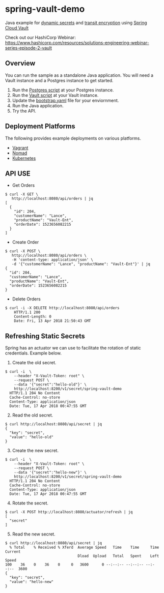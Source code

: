 # spring-vault-demo

Java example for [dynamic secrets](https://www.vaultproject.io/intro/getting-started/dynamic-secrets.html) and [transit encryption](https://www.vaultproject.io/docs/secrets/transit/) using [Spring Cloud Vault](https://cloud.spring.io/spring-cloud-vault)

Check out our HashiCorp Webinar: https://www.hashicorp.com/resources/solutions-engineering-webinar-series-episode-2-vault

## Overview

You can run the sample as a standalone Java application. You will need a Vault instance and a Postgres instance to get started.

1. Run the [Postgres script](scripts/postgres.sql) at your Postgres instance.
2. Run the [Vault script](scripts/vault.sh) at your Vault instance.
3. Update the [bootstrap.yaml](bootstrap.yaml) file for your enviornment.
4. Run the Java application.
5. Try the API.

## Deployment Platforms
The following provides example deployments on various platforms.
- [Vagrant](vagrant-local)
- [Nomad](nomad)
- [Kubernetes](kubernetes)


## API USE

- Get Orders
```
$ curl -X GET \
   http://localhost:8080/api/orders | jq
[
  {
    "id": 204,
    "customerName": "Lance",
    "productName": "Vault-Ent",
    "orderDate": 1523656082215
  }
]
```
- Create Order
```
$ curl -X POST \
   http://localhost:8080/api/orders \
   -H 'content-type: application/json' \
   -d '{"customerName": "Lance", "productName": "Vault-Ent"}' | jq
{
  "id": 204,
  "customerName": "Lance",
  "productName": "Vault-Ent",
  "orderDate": 1523656082215
}
```
- Delete Orders
```
$ curl -i -X DELETE http://localhost:8080/api/orders
    HTTP/1.1 200
    Content-Length: 0
    Date: Fri, 13 Apr 2018 21:50:43 GMT
```

## Refreshing Static Secrets
Spring has an actuator we can use to facilitate the rotation of static credentials. Example below.

1. Create the old secret.
```
$ curl -i  \
    --header "X-Vault-Token: root" \
    --request POST \
    --data '{"secret":"hello-old"}' \
    http://localhost:8200/v1/secret/spring-vault-demo
  HTTP/1.1 204 No Content
  Cache-Control: no-store
  Content-Type: application/json
  Date: Tue, 17 Apr 2018 00:47:55 GMT
```

2. Read the old secret.
```
$ curl http://localhost:8080/api/secret | jq
{
  "key": "secret",
  "value": "hello-old"
}
```

3. Create the new secret.
```
$ curl -i  \
    --header "X-Vault-Token: root" \
    --request POST \
    --data '{"secret":"hello-new"}' \
    http://localhost:8200/v1/secret/spring-vault-demo
  HTTP/1.1 204 No Content
  Cache-Control: no-store
  Content-Type: application/json
  Date: Tue, 17 Apr 2018 00:47:55 GMT
```

4. Rotate the secret.
```
$ curl -X POST http://localhost:8080/actuator/refresh | jq
[
  "secret"
]
```

5. Read the new secret.
```
$ curl http://localhost:8080/api/secret | jq
  % Total    % Received % Xferd  Average Speed   Time    Time     Time  Current
                                 Dload  Upload   Total   Spent    Left  Speed
100    36    0    36    0     0   3600      0 --:--:-- --:--:-- --:--:--  3600
{
  "key": "secret",
  "value": "hello-new"
}
```
